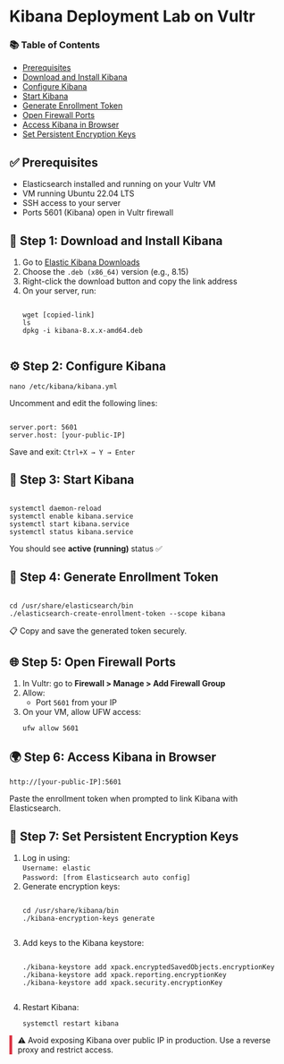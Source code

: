 <h1>Kibana Deployment Lab on Vultr</h1>

<nav>
  <h3>📚 Table of Contents</h3>
  <ul>
    <li><a href="#prerequisites">Prerequisites</a></li>
    <li><a href="#download">Download and Install Kibana</a></li>
    <li><a href="#configure">Configure Kibana</a></li>
    <li><a href="#start">Start Kibana</a></li>
    <li><a href="#enrollment">Generate Enrollment Token</a></li>
    <li><a href="#firewall">Open Firewall Ports</a></li>
    <li><a href="#access">Access Kibana in Browser</a></li>
    <li><a href="#encryption">Set Persistent Encryption Keys</a></li>
  </ul>
</nav>

<h2 id="prerequisites">✅ Prerequisites</h2>
<ul>
  <li>Elasticsearch installed and running on your Vultr VM</li>
  <li>VM running Ubuntu 22.04 LTS</li>
  <li>SSH access to your server</li>
  <li>Ports 5601 (Kibana) open in Vultr firewall</li>
</ul>

<h2 id="download">🔽 Step 1: Download and Install Kibana</h2>
<ol>
  <li>Go to <a href="https://www.elastic.co/downloads/kibana" target="_blank">Elastic Kibana Downloads</a></li>
  <li>Choose the <code>.deb (x86_64)</code> version (e.g., 8.15)</li>
  <li>Right-click the download button and copy the link address</li>
  <li>On your server, run:
    <pre><code>
wget [copied-link]
ls
dpkg -i kibana-8.x.x-amd64.deb
    </code></pre>
  </li>
</ol>

<h2 id="configure">⚙️ Step 2: Configure Kibana</h2>
<pre><code>nano /etc/kibana/kibana.yml</code></pre>
<p>Uncomment and edit the following lines:</p>
<pre><code>
server.port: 5601
server.host: [your-public-IP]
</code></pre>
<p>Save and exit: <code>Ctrl+X → Y → Enter</code></p>

<h2 id="start">🚀 Step 3: Start Kibana</h2>
<pre><code>
systemctl daemon-reload
systemctl enable kibana.service
systemctl start kibana.service
systemctl status kibana.service
</code></pre>
<p>You should see <strong>active (running)</strong> status ✅</p>

<h2 id="enrollment">🔐 Step 4: Generate Enrollment Token</h2>
<pre><code>
cd /usr/share/elasticsearch/bin
./elasticsearch-create-enrollment-token --scope kibana
</code></pre>
<p>📋 Copy and save the generated token securely.</p>

<h2 id="firewall">🌐 Step 5: Open Firewall Ports</h2>
<ol>
  <li>In Vultr: go to <strong>Firewall > Manage > Add Firewall Group</strong></li>
  <li>Allow:
    <ul>
      <li>Port <code>5601</code> from your IP</li>
    </ul>
  </li>
  <li>On your VM, allow UFW access:
    <pre><code>ufw allow 5601</code></pre>
  </li>
</ol>

<h2 id="access">🌍 Step 6: Access Kibana in Browser</h2>
<pre><code>http://[your-public-IP]:5601</code></pre>
<p>Paste the enrollment token when prompted to link Kibana with Elasticsearch.</p>

<h2 id="encryption">🔑 Step 7: Set Persistent Encryption Keys</h2>
<ol>
  <li>Log in using:
    <br><code>Username: elastic</code>
    <br><code>Password: [from Elasticsearch auto config]</code>
  </li>
  <li>Generate encryption keys:
    <pre><code>
cd /usr/share/kibana/bin
./kibana-encryption-keys generate
    </code></pre>
  </li>
  <li>Add keys to the Kibana keystore:
    <pre><code>
./kibana-keystore add xpack.encryptedSavedObjects.encryptionKey
./kibana-keystore add xpack.reporting.encryptionKey
./kibana-keystore add xpack.security.encryptionKey
    </code></pre>
  </li>
  <li>Restart Kibana:
    <pre><code>systemctl restart kibana</code></pre>
  </li>
</ol>

<div class="note" style="border-left: 5px solid #dc3545; padding-left: 10px;">
  ⚠️ Avoid exposing Kibana over public IP in production. Use a reverse proxy and restrict access.
</div>
